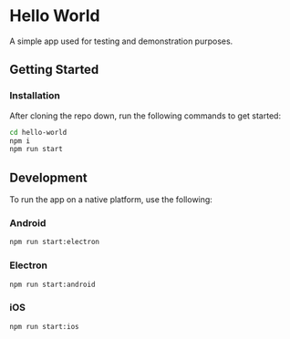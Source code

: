 # Hello World

A simple app used for testing and demonstration purposes.

## Getting Started

### Installation

After cloning the repo down, run the following commands to get started:

```bash
cd hello-world
npm i
npm run start
```

## Development

To run the app on a native platform, use the following:

### Android

```bash
npm run start:electron
```

### Electron

```bash
npm run start:android
```

### iOS 

```bash
npm run start:ios
```
